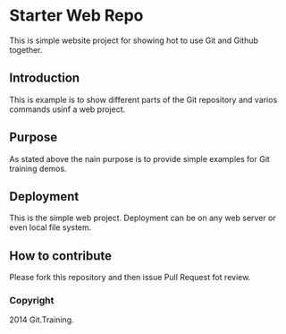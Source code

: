 # Starter Web Repo

This is simple website project
for showing hot to use Git and Github together.

## Introduction

This is example is to show different parts
of the Git repository and varios commands
usinf a web project.

## Purpose

As stated above the nain purpose
is to provide simple examples
for Git training demos.

## Deployment

This is the simple web project.
Deployment can be on any web server
or even local file system.

## How to contribute

Please fork this repository and then issue Pull Request
fot review.

### Copyright

2014 Git.Training.